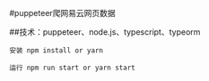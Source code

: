 #puppeteer爬网易云网页数据

##技术：puppeteer、node.js、typescript、typeorm

`
安装
npm install
or
yarn
`

`
运行
npm run start
or
yarn start
`
